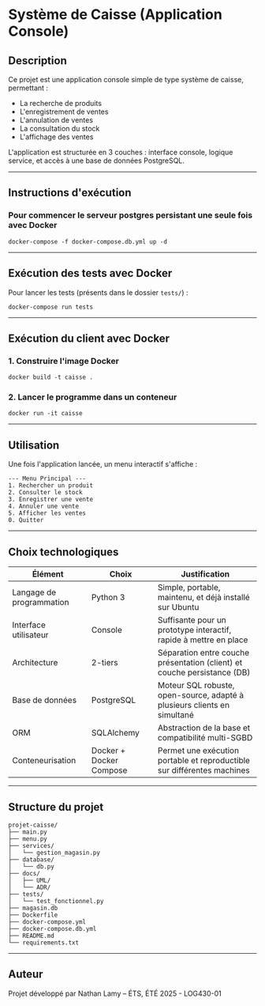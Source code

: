# Système de Caisse (Application Console)

## Description

Ce projet est une application console simple de type système de caisse, permettant :
- La recherche de produits  
- L'enregistrement de ventes  
- L'annulation de ventes  
- La consultation du stock  
- L'affichage des ventes  

L'application est structurée en 3 couches : interface console, logique service, et accès à une base de données PostgreSQL.

---

## Instructions d'exécution

### Pour commencer le serveur postgres persistant une seule fois avec Docker

    docker-compose -f docker-compose.db.yml up -d

---

## Exécution des tests avec Docker

Pour lancer les tests (présents dans le dossier `tests/`) :

    docker-compose run tests

---

## Exécution du client avec Docker

### 1. Construire l'image Docker

    docker build -t caisse .

### 2. Lancer le programme dans un conteneur

    docker run -it caisse

---

## Utilisation

Une fois l'application lancée, un menu interactif s'affiche :

    --- Menu Principal ---
    1. Rechercher un produit
    2. Consulter le stock
    3. Enregistrer une vente
    4. Annuler une vente
    5. Afficher les ventes
    0. Quitter

---

## Choix technologiques

| Élément                  | Choix                        | Justification                                                                 |
|--------------------------|------------------------------|------------------------------------------------------------------------------|
| Langage de programmation | Python 3                     | Simple, portable, maintenu, et déjà installé sur Ubuntu                      |
| Interface utilisateur    | Console                      | Suffisante pour un prototype interactif, rapide à mettre en place            |
| Architecture             | 2-tiers                      | Séparation entre couche présentation (client) et couche persistance (DB)     |
| Base de données          | PostgreSQL                   | Moteur SQL robuste, open-source, adapté à plusieurs clients en simultané     |
| ORM                      | SQLAlchemy                   | Abstraction de la base et compatibilité multi-SGBD                           |
| Conteneurisation         | Docker + Docker Compose      | Permet une exécution portable et reproductible sur différentes machines      |

---

## Structure du projet

    projet-caisse/
    ├── main.py
    ├── menu.py
    ├── services/
    │   └── gestion_magasin.py
    ├── database/
    │   └── db.py
    ├── docs/
    │   ├── UML/
    │   └── ADR/
    ├── tests/
    │   └── test_fonctionnel.py
    ├── magasin.db
    ├── Dockerfile
    ├── docker-compose.yml
    ├── docker-compose.db.yml
    ├── README.md
    └── requirements.txt

---

## Auteur

Projet développé par Nathan Lamy – ÉTS, ÉTÉ 2025 - LOG430-01